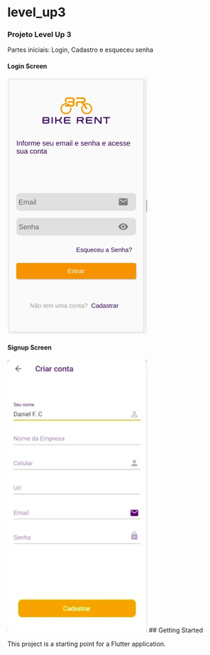 # level_up3
### Projeto Level Up 3
Partes iniciais: Login, Cadastro e esqueceu senha
#### Login Screen
<img src="login_page.jpeg" alt="TelaLogin"/>

#### Signup Screen
<img src="signup_screen.jpeg" alt="signup"/>
## Getting Started

This project is a starting point for a Flutter application.


